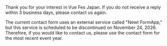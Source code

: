 Thank you for your interest in Vue Fes Japan. If you do not receive a reply within 3 business days, please contact us again.

The current contact form uses an external service called "Newt FormApp," but this service is scheduled to be discontinued on November 24, 2026.
Therefore, if you would like to contact us, please use the contact form for the most recent event year.
